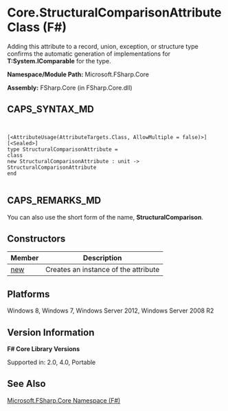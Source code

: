 # Core.StructuralComparisonAttribute Class (F#)

Adding this attribute to a record, union, exception, or structure type confirms the automatic generation of implementations for **T:System.IComparable** for the type.

**Namespace/Module Path:** Microsoft.FSharp.Core

**Assembly:** FSharp.Core (in FSharp.Core.dll)


## CAPS_SYNTAX_MD



```


[<AttributeUsage(AttributeTargets.Class, AllowMultiple = false)>]
[<Sealed>]
type StructuralComparisonAttribute =
class
new StructuralComparisonAttribute : unit -> StructuralComparisonAttribute
end


```



## CAPS_REMARKS_MD
You can also use the short form of the name, **StructuralComparison**.


## Constructors


|Member|Description|
|------|-----------|
|[new](http://msdn.microsoft.com/en-us/library/a50dbe83-811a-486f-987e-236e4fd18cda)|Creates an instance of the attribute|

## Platforms
Windows 8, Windows 7, Windows Server 2012, Windows Server 2008 R2


## Version Information
**F# Core Library Versions**

Supported in: 2.0, 4.0, Portable




## See Also
[Microsoft.FSharp.Core Namespace &#40;F&#35;&#41;](Microsoft.FSharp.Core+Namespace+%28F%23%29.md)

